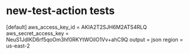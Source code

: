 # new-test-action tests
[default] aws_access_key_id = AKIA2T2SJH6M2ATS4RLQ aws_secret_access_key = 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 output = json region = us-east-2
